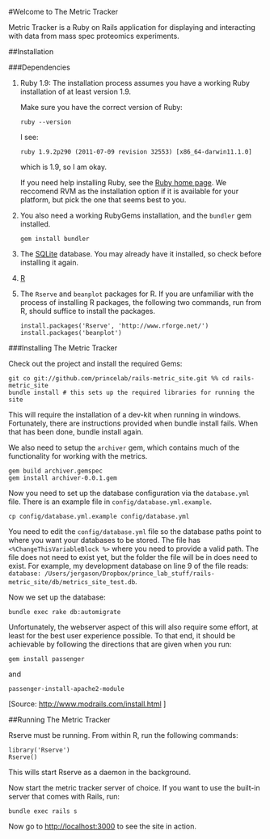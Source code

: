 #Welcome to The Metric Tracker

Metric Tracker is a Ruby on Rails application for displaying and interacting with data from
mass spec proteomics experiments.


##Installation

###Dependencies

1. Ruby 1.9:
   The installation process assumes you have a working Ruby installation of
   at least version 1.9.

   Make sure you have the correct version of Ruby:

       ruby --version

   I see:

       ruby 1.9.2p290 (2011-07-09 revision 32553) [x86_64-darwin11.1.0]

   which is 1.9, so I am okay.

   If you need help installing Ruby, see the
   [Ruby home page](http://www.ruby-lang.org/en/downloads/).
   We reccomend RVM as the installation option if it is available for your
   platform, but pick the one that seems best to you.

2. You also need a working RubyGems installation, and the `bundler` gem
   installed.

       gem install bundler

3. The [SQLite](http://www.sqlite.org/) database. You may already have
   it installed, so check before installing it again.

4. [R](http://r-project.org)

5. The `Rserve` and `beanplot` packages for R.
   If you are unfamiliar with the process of installing R packages,
   the following two commands, run from R, should suffice to install the packages.

       install.packages('Rserve', 'http://www.rforge.net/')
       install.packages('beanplot')

###Installing The Metric Tracker

Check out the project and install the required Gems:

    git co git://github.com/princelab/rails-metric_site.git %% cd rails-metric_site
    bundle install # this sets up the required libraries for running the site

This will require the installation of a dev-kit when running in windows.
Fortunately, there are instructions provided when bundle install fails.
When that has been done, bundle install again.

We also need to setup the `archiver` gem, which contains much of the
functionality for working with the metrics.

    gem build archiver.gemspec
    gem install archiver-0.0.1.gem

Now you need to set up the database configuration via the `database.yml`
file. There is an example file in `config/database.yml.example`.

    cp config/database.yml.example config/database.yml

You need to edit the `config/database.yml` file so the database paths point to where you
want your databases to be stored. The file has `<%ChangeThisVariableBlock %>`
where you need to provide a valid path. The file does not need to exist
yet, but the folder the file will be in does need to exist. For example,
my development database on line 9 of the file reads:
`database: /Users/jergason/Dropbox/prince_lab_stuff/rails-metric_site/db/metrics_site_test.db`.


Now we set up the database:

    bundle exec rake db:automigrate


Unfortunately, the webserver aspect of this will also require some effort,
at least for the best user experience possible.  To that end, it should
be achievable by following the directions that are given when you run:

    gem install passenger

and

    passenger-install-apache2-module

[Source: http://www.modrails.com/install.html ]

##Running The Metric Tracker

Rserve must be running. From within R, run the following commands:

    library('Rserve')
    Rserve()

This wills start Rserve as a daemon in the background.

Now start the metric tracker server of choice. If you want to use the
built-in server that comes with Rails, run:

    bundle exec rails s

Now go to [http://localhost:3000](http://localhost:3000) to see the site
in action.

